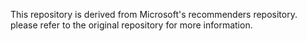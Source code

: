 This repository is derived from Microsoft's recommenders repository. please refer to the original repository for more information.
